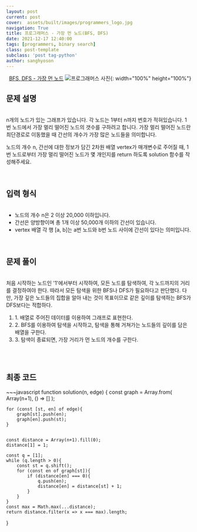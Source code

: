 ```yaml
---
layout: post
current: post
cover:  assets/built/images/programmers_logo.jpg
navigation: True
title: 프로그래머스 - 가장 먼 노드(BFS, DFS)
date: 2021-12-17 12:40:00
tags: [programmers, binary search]
class: post-template
subclass: 'post tag-python'
author: sanghyoson
---
```

<i class="fa fa-search">&nbsp;</i> 
<a href='https://programmers.co.kr/learn/courses/30/lessons/49189'> BFS, DFS - 가장 먼 노드</a>
![프로그래머스 사진](../assets/built/images/programmers_logo.jpg){: width="100%" height="100%"}

<h2>문제 설명</h2>
<br/>
n개의 노드가 있는 그래프가 있습니다. 각 노드는 1부터 n까지 번호가 적혀있습니다. 1번 노드에서 가장 멀리 떨어진 노드의 갯수를 구하려고 합니다. 가장 멀리 떨어진 노드란 최단경로로 이동했을 때 간선의 개수가 가장 많은 노드들을 의미합니다.

노드의 개수 n, 간선에 대한 정보가 담긴 2차원 배열 vertex가 매개변수로 주어질 때, 1번 노드로부터 가장 멀리 떨어진 노드가 몇 개인지를 return 하도록 solution 함수를 작성해주세요.

<br/>

<h2>입력 형식</h2>
<ul class = 'data-contents'>
<br/>
<li>노드의 개수 n은 2 이상 20,000 이하입니다.</li>
<li>간선은 양방향이며 총 1개 이상 50,000개 이하의 간선이 있습니다.</li>
<li>vertex 배열 각 행 [a, b]는 a번 노드와 b번 노드 사이에 간선이 있다는 의미입니다.</li>
</ul>
<br/>

<!-- <h2>출력 형식</h2>
<ul class = 'data-contents'>
<br/>
<li>solution 함수에서는 로그 데이터 lines 배열에 대해 초당 최대 처리량을 리턴한다.</li>
</ul>
<br/> -->

<h2>문제 풀이</h2>
<br/>
처음 시작하는 노드인 '1'에서부터 시작하여, 모든 노드를 탐색하여, 각 노드까지의 거리를 결정하여야 한다. 따라서 모든 탐색을 위한 BFS나 DFS가 필요하다고 판단했다. 다만, 가장 깊은 노드들의 집합을 알아 내는 것이 목표이므로 같은 깊이를 탐색하는 BFS가 DFS보다는 적합하다. 

<ol class = 'data-contents'>
    <li>1. 배열로 주어진 데이터를 이용하여 그래프로 표현한다.</li>
    <li>2. BFS를 이용하여 탐색을 시작하고, 탐색을 통해 거쳐가는 노드들의 깊이를 담은 배열을 구한다.</li>
    <li>3. 탐색이 종료되면, 가장 거리가 먼 노드의 개수를 구한다.</li>
</ol>
<br/>

<!-- <h4>풀이과정 - 문자열로부터 시작, 종료 시간 파싱하기</h4>
<br/>
문자열로부터 원하는 숫자를 뽑아내는 파싱 과정 통해서 각 로그 데이터의 시작, 종료 시간을 구하는 것은 간단하다. 종료 시간에서 데이터 처리 시간을 빼면 시작 시간을 구할 수 있다. 다만, 해당 문제에서의 **핵심은 기본 환산단위를 ms로 변경**하는 과정인 것 같다.
문제 자체를 해결함에 있어서는 ms로의 환산이 크게 중요하지 않지만, 소수점으로 인해서 연산 중 오차가 발생하는 것을 확인하였다. (소수점 연산 속도 차이도 있을 것 같다.)  -->

<!-- <h4>풀이과정 2 - 시간 포인트(시작, 종료시간)에서 오버랩되는 데이터의 수 카운트하기</h4>
<br/>
초기 접근 방법은 1초간의 윈도우를 슬라이딩하며 각 윈도우에서 오버랩되는 데이터 수를 카운트하는 방법이었다. 해당 방법으로 원하는 결과를 얻을 수는 있지만, 효율성 측면에서 매우 떨어진다. 해당 **문제의 기본 시간 단위는 ms**이므로, 1초 동안 슬라이딩을 진행하여도 최소 1000번의 알고리즘이 진행되게 되고, 오버랩되는 카운터를 고려한다면 알고리즘 진행 시간은 더욱 늘어난다. 제안한 알고리즘의 **요청량이 변화하는 시점은 로그의 시작점, 종료점** 뿐이라는 점을 이용한다. 요청량이 변화는 전체 로그에서 시작, 종료점에서만 발생하므로, 해당 지점에서의 최대 요청량을 구하면, 전체 로그의 최대 요청량을 구할 수 있다. 따라서, 전체 시간을 슬라이딩 시키지 않고, 로그 시작, 종료점에서만 진행하여 구하였다.
<br/> -->
<br/>


<h2>최종 코드</h2>
~~~javascript
function solution(n, edge) {
    const graph = Array.from(
        Array(n+1),
        () => []
    );
    
    for (const [st, en] of edge){
        graph[st].push(en);
        graph[en].push(st);
    }           
    
    
    const distance = Array(n+1).fill(0);
    distance[1] = 1;
    
    const q = [1];
    while (q.length > 0){
        const st = q.shift();
        for (const en of graph[st]){
            if (distance[en] === 0){
                q.push(en);
                distance[en] = distance[st] + 1;
            }
        }
    }
    const max = Math.max(...distance);
    return distance.filter(x => x === max).length;
}
~~~
